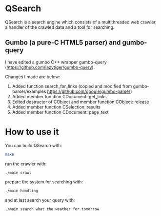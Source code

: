 # QSearch

QSearch is a search engine which consists of a multithreaded web crawler,
a handler of the crawled data and a tool for searching.

## Gumbo (a pure-C HTML5 parser) and gumbo-query

I have edited a gumbo C++ wrapper gumbo-query (https://github.com/lazytiger/gumbo-query).

Changes I made are below:

   1. Added function search_for_links (copied and modified from gumbo-parser/examples
   https://github.com/google/gumbo-parser)
   2. Added member function CDocument::get_links
   3. Edited destructor of CObject and member function CObject::release
   4. Added member function CSelection::results
   5. Added member function CDocument::page_text

# How to use it
You can build QSearch with:

```bash
make
```

run the crawler with:

```bash
./main crawl
```

prepare the system for searching with:

```bash
./main handling
```

and at last search your query with:

```bash
./main search what the weather for tomorrow
```
